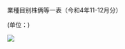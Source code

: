 業種目别株俩等一表（今和4年11-12月分）

(单位：)

![](https://www.nta.go.jp/tmp/1a4af42a-a280-457c-8e09-ac3fa848aa02/images/3627ffc35bf9dd3a39e873fb5a9100145531af6aadf57bb0cbe6c1f38ac0f5d5.jpg)